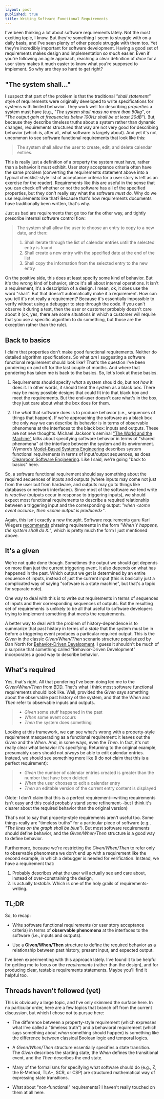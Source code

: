 ```yaml
---
layout: post
published: true
title: Writing Software Functional Requirements
---
```

I've been thinking a lot about software requirements lately. Not the most exciting topic, I know. But they're something I seem to struggle with on a daily basis, and I've seen plenty of other people struggle with them too. Yet they're incredibly important for software development. Having a good set of requirements makes design and implementation *so much* easier. Even if you're following an agile approach, reaching a clear definition of *done* for a user story makes it much easier to know what you're supposed to implement. So why are they so hard to get right?

## "The system shall..."

I suspect that part of the problem is that the traditional *"shall statement"* style of requirements were originally developed to write specifications for systems with limited behavior. They work well for describing *properties* a system must have (e.g., *"The system shall mass no more than 50kg"*, or *"The output gain at frequencies below 100Hz shall be at least 20dB"*). But, because they  describe timeless truths about a system rather than dynamic changes, requirements structured that way are not very good for describing behavior (which is, after all, what software is largely about). And yet it's not uncommon to see software functional requirements that look like this:

> The system shall allow the user to create, edit, and delete calendar entries.

This is really just a definition of a property the system must have, rather than a behavior it must exhibit. User story acceptance criteria often have the same problem (converting the requirements statement above into a typical checklist-style list of acceptance criteria for a user story is left as an exercise for the reader). Requirements like this are useful in the sense that you can check off whether or not the software has all of the specified properties, but they don't really say what the software *must do*. Why do we use requirements like that? Because that's how requirements documents have traditionally been written, that's why.

Just as bad are requirements that go too far the other way, and tightly prescribe internal software control flow:

> The system shall allow the user to choose an entry to copy to a new date, and then:
> 1. Shall iterate through the list of calendar entries until the selected entry is found
> 2. Shall create a new entry with the specified date at the end of the list
> 3. Shall copy the information from the selected entry to the new entry

On the positive side, this does at least specify some kind of behavior. But it's the wrong kind of behavior, since it's all about internal operations. It isn't a requirement, it's a description of a design. I mean, ok, it does use the word "shall". But that doesn't automatically make it a requirement. How can you tell it's not really a requirement? Because it's essentially impossible to verify without using a debugger to step through the code. If you can't observe it during a test, then the user or customer probably doesn't care about it (ok, yes, there are some situations in which a customer will require that you use a specific algorithm to do something, but those are the exception rather than the rule).

## Back to basics

I claim that properties don't make good functional requirements. Neither do detailed algorithm specifications. So what *am* I suggesting a software functional requirement should look like? That's the question I've been pondering on and off for the last couple of months. And where that pondering has taken me is back to the basics. So, let's look at those basics.

1. Requirements should specify *what* a system should do, but not *how* it does it. In other words, it should treat the system as a black box. There may be many possible designs that could fit into that black box and meet the requirements. But the end-user doesn't care what's in the box, they just care about what the box does for them.

2. The *what* that software does is to produce behavior (i.e., sequences of things that happen). If we’re approaching the software as a black box the only way we can describe its behavior is in terms of observable phenomena at the interfaces to the black box: inputs and outputs. These are not new thoughts. Michael Jackson's seminal ["The World and the Machine"](http://users.mct.open.ac.uk/mj665/icse17kn.pdf) talks about specifying software behavior in terms of "shared phenomena" at the interface between the system and its environment. Wymore’s [Model-Based Systems Engineering](https://www.crcpress.com/Model-Based-Systems-Engineering/Wymore/9780849380129) describes system functional requirements in terms of input/output sequences, as does [Cleanroom Software Engineering](http://www.drdobbs.com/architecture-and-design/cleanroom-software-engineering/184405405). Like I said, we're going "back to basics" here.

So, a software functional requirement should say something about the required sequences of inputs and outputs (where inputs may come not just from the user but from hardware, and outputs may go to things like databases or network interfaces). Since most of the software we tend write is *reactive* (outputs occur in response to triggering inputs), we should expect most functional requirements to describe a required relationship between a triggering input and the corresponding output: *"when &lt;some event occurs&gt;, then &lt;some output is produced&gt;"*.

Again, this isn't exactly a new thought. Software requirements guru Karl Wiegers [recommends](http://www.jamasoftware.com/wp-content/uploads/documents/wiegers-writing-high-quality-requirements.pdf) phrasing requirements in the form  *"When Y happens, the system shall do X."*, which is pretty much the form I just mentioned above.

## It's a given

We're not quite done though. Sometimes the output we should get depends on more than just the current triggering event. It also depends on what has happened in the past. Which output we get is determined by an entire sequence of inputs, instead of just the current input (this is basically just a complicated way of saying "software is a state machine", but that's a topic for separate note).

One way to deal with this is to write out requirements in terms of sequences of inputs and their corresponding sequences of outputs. But the resulting set of requirements is unlikely to be all that useful to software developers trying to implement something that meets the requirements.

A better way to deal with the problem of history-dependence is to summarize that past history in terms of a *state* that the system must be in before a triggering event produces a particular required output. This is the *Given* in the classic *Given/When/Then* scenario structure popularized by Dan North for [Behavior-Driven Development](http://dannorth.net/introducing-bdd/). I guess it shouldn't be much of a surprise that something called "Behavior-Driven Development" incorporates a good way to describe behavior.

## What's required

Yes, that's right. All that pondering I've been doing led me to the *Given/When/Then* from BDD. That's what I think most software functional requirements should look like. Well, provided the *Given* says something about the observable past history of the system, and that the *When* and *Then* refer to observable inputs and outputs.

> - *Given* some stuff happened in the past
> - *When* some event occurs
> - *Then* the system does something

Looking at this framework, we can see what's wrong with a property-style requirement masquerading as a functional requirement: it leaves out the *Given* and the *When*. And, in some ways, even the *Then*. In fact, it's not really clear what behavior it's specifying. Returning to the original example, presumably users should not *always* be able to edit calendar entries. Instead, we should see something more like (I do not claim that this is a perfect requirement):

> - *Given* the number of calendar entries created is greater than the number that have been deleted
> - *When* the user chooses to edit a calendar entry
> - *Then* an editable version of the current entry content is displayed

(Note: I don't claim that this is a perfect requirement--writing requirements isn't easy and this could probably stand some refinement--but I think it's clearer about the required behavior than the original version)

That's not to say that property-style requirements aren't useful too. Some things really are "timeless truths" for a particular piece of software (e.g., *"The lines on the graph shall be blue"*). But most software requirements should define behavior, and the *Given/When/Then* structure is a good way to define behavior.

Furthermore, because we're restricting the *Given/When/Then* to refer only to observable phenomena we don't end up with a requirement like the second example, in which a debugger is needed for verification. Instead, we have a requirement that:

1. Probably describes what the user will actually see and care about, instead of over-constraining the design,
2. Is actually *testable*. Which is one of the holy grails of requirements-writing.

## TL;DR

So, to recap:

* Write software functional requirements (or user story acceptance criteria) in terms of **observable phenomena** at the interfaces to the software (i.e., inputs and outputs).

* Use a **Given/When/Then** structure to define the required behavior as a relationship between past history, present input, and expected output.

I've been experimenting with this approach lately. I've found it to be helpful for getting me to focus on the *requirements* (rather than the design), and for producing clear, testable requirements statements. Maybe you'll find it helpful too.

## Threads haven't followed (yet)

This is obviously a large topic, and I've only skimmed the surface here. In no particular order, here are a few topics that branch off from the current discussion, but which I chose not to pursue here:

* The difference between a property-style requirement (which expresses what I've called a "timeless truth") and a behavioral requirement (which says something about *when* something should happen) is something like the difference between classical Boolean logic and [temporal logics](https://en.wikipedia.org/wiki/Temporal_logic).

* A *Given/When/Then* structure essentially specifies a state transition. The *Given* describes the starting state, the *When* defines the transitional event, and the *Then* describes the end state.

* Many of the formalisms for specifying what software should do (e.g., Z, the B-Method, TLA+, SCR, or CSP) are structured mathematical way of expressing state transitions.

* What about "non-functional" requirements? I haven't really touched on them at all here.
